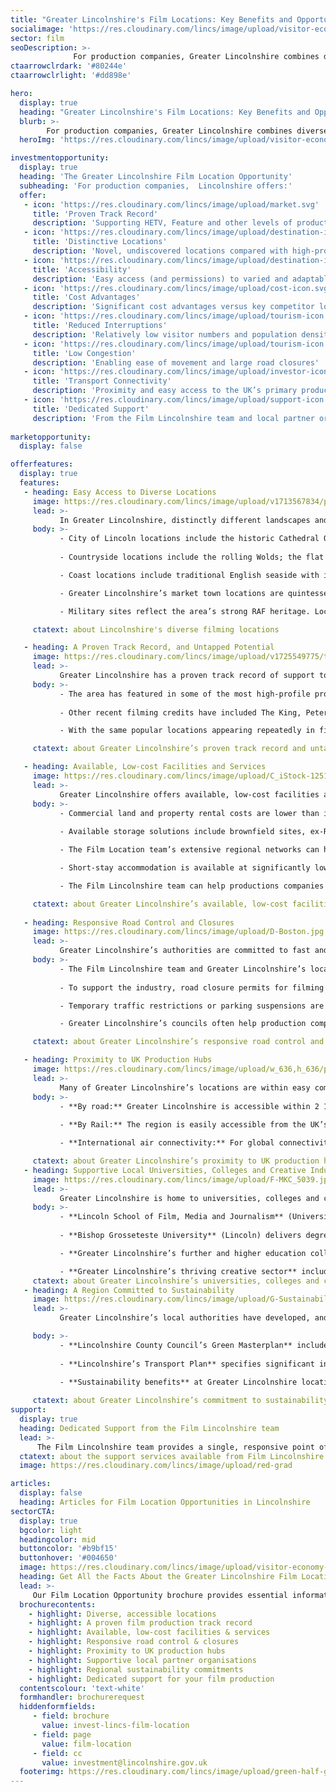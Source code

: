 ```yaml
---
title: "Greater Lincolnshire's Film Locations: Key Benefits and Opportunities"
socialimage: 'https://res.cloudinary.com/lincs/image/upload/visitor-economy-header.png'
sector: film
seoDescription: >-
              For production companies, Greater Lincolnshire combines diverse locations and a proven track record with affordability, accessibility and dedicated support from the Film Lincolnshire team.
ctaarrowclrdark: '#80244e'             
ctaarrowclrlight: '#dd898e'             

hero:
  display: true
  heading: "Greater Lincolnshire's Film Locations: Key Benefits and Opportunities"
  blurb: >-
        For production companies, Greater Lincolnshire combines diverse locations and a proven track record with affordability, accessibility and dedicated support from the Film Lincolnshire team.
  heroImg: 'https://res.cloudinary.com/lincs/image/upload/visitor-economy-header.png'

investmentopportunity:
  display: true
  heading: 'The Greater Lincolnshire Film Location Opportunity'
  subheading: 'For production companies,  Lincolnshire offers:'
  offer:
   - icon: 'https://res.cloudinary.com/lincs/image/upload/market.svg'
     title: 'Proven Track Record'
     description: 'Supporting HETV, Feature and other levels of production' 
   - icon: 'https://res.cloudinary.com/lincs/image/upload/destination-icon.svg'
     title: 'Distinctive Locations'
     description: 'Novel, undiscovered locations compared with high-profile UK regions'
   - icon: 'https://res.cloudinary.com/lincs/image/upload/destination-icon.svg'
     title: 'Accessibility'
     description: 'Easy access (and permissions) to varied and adaptable filming locations'           
   - icon: 'https://res.cloudinary.com/lincs/image/upload/cost-icon.svg'
     title: 'Cost Advantages'
     description: 'Significant cost advantages versus key competitor locations'
   - icon: 'https://res.cloudinary.com/lincs/image/upload/tourism-icon.svg'
     title: 'Reduced Interruptions'
     description: 'Relatively low visitor numbers and population densities'
   - icon: 'https://res.cloudinary.com/lincs/image/upload/tourism-icon.svg'
     title: 'Low Congestion'
     description: 'Enabling ease of movement and large road closures'     
   - icon: 'https://res.cloudinary.com/lincs/image/upload/investor-icon.svg'
     title: 'Transport Connectivity'
     description: 'Proximity and easy access to the UK’s primary production hubs'
   - icon: 'https://res.cloudinary.com/lincs/image/upload/support-icon.svg'
     title: 'Dedicated Support'
     description: 'From the Film Lincolnshire team and local partner organisations'    
             
marketopportunity:
  display: false

offerfeatures:
  display: true
  features:
   - heading: Easy Access to Diverse Locations
     image: https://res.cloudinary.com/lincs/image/upload/v1713567834/place-to-live-1.jpg
     lead: >-
           In Greater Lincolnshire, distinctly different landscapes and filming locations are accessible within small areas, with low visitor numbers, populations and congestion levels. For production companies, this means less time spent travelling and lower costs.
     body: >-
           - City of Lincoln locations include the historic Cathedral Quarter, Lincoln Cathedral, the Norman Lincoln Castle, and the Victorian Prison. 
  
           - Countryside locations include the rolling Wolds; the flat Fenlands; quaint, ‘typically English’ villages and hamlets; castles, stately homes and ancient abbeys.

           - Coast locations include traditional English seaside with iconic piers, fairgrounds and amusement arcades; and unspoilt natural coast with miles of empty beaches, vast skies and wild nature reserves.

           - Greater Lincolnshire’s market town locations are quintessentially English, with a wealth of historic streets and architectural styles, as well as river- and canal-side views.

           - Military sites reflect the area’s strong RAF heritage. Locations include disused airfields and buildings, as well as working bases and military museums.

     ctatext: about Lincolnshire's diverse filming locations 

   - heading: A Proven Track Record, and Untapped Potential
     image: https://res.cloudinary.com/lincs/image/upload/v1725549775/theking.jpg
     lead: >-
           Greater Lincolnshire has a proven track record of support to HETV, Feature and other levels of production.
     body: >-
           - The area has featured in some of the most high-profile productions of recent years, with filming credits including The Crown, Napoleon and The Da Vinci Code. 
  
           - Other recent filming credits have included The King, Peterloo, Downton Abbey, Atonement, This is England, and Pride and Prejudice.

           - With the same popular locations appearing repeatedly in films and dramas, Greater Lincolnshire offers novel, undiscovered locations – providing fresher, more distinctive settings for productions.

     ctatext: about Greater Lincolnshire’s proven track record and untapped potential  

   - heading: Available, Low-cost Facilities and Services
     image: https://res.cloudinary.com/lincs/image/upload/C_iStock-1251271461.jpg
     lead: >-
           Greater Lincolnshire offers available, low-cost facilities and services including land and property for equipment storage; parking for multiple large vehicles; accommodation and catering – enabling more efficient and profitable productions.
     body: >-
           - Commercial land and property rental costs are lower than in other popular UK locations.
  
           - Available storage solutions include brownfield sites, ex-RAF airfields and industrial units.

           - The Film Location team’s extensive regional networks can help companies source suitable space and premises.

           - Short-stay accommodation is available at significantly lower cost than in other, popular UK locations for film production.

           - The Film Lincolnshire team can help productions companies negotiate favourable rates for accommodation, catering and other local services.

     ctatext: about Greater Lincolnshire’s available, low-cost facilities and services  
     
   - heading: Responsive Road Control and Closures
     image: https://res.cloudinary.com/lincs/image/upload/D-Boston.jpg
     lead: >-
           Greater Lincolnshire’s authorities are committed to fast and efficient responses to road control and closure requests.
     body: >-
           - The Film Lincolnshire team and Greater Lincolnshire’s local authority highways teams are ready to assist production companies with advice and access arrangements. 
  
           - To support the industry, road closure permits for filming projects are expedited quickly and as a priority, with a focus on roads identified as cinematic.

           - Temporary traffic restrictions or parking suspensions are also expedited with shorter lead times than in many other areas.

           - Greater Lincolnshire’s councils often help production companies find alternative solutions without formal traffic orders, providing flexibility for crews while maintaining access for residents and visitors.

     ctatext: about Greater Lincolnshire’s responsive road control and closures     

   - heading: Proximity to UK Production Hubs
     image: https://res.cloudinary.com/lincs/image/upload/w_636,h_636/place-to-live-8.jpg
     lead: >-
           Many of Greater Lincolnshire’s locations are within easy commuting distance of the UK’s major production hubs – including London, Leeds and Manchester - delivering potential time and cost savings.
     body: >-
           - **By road:** Greater Lincolnshire is accessible within 2 1⁄2 hours from the major population centres of the Midlands and North of England, and within 2 3⁄4 hours from London.  
  
           - **By Rail:** The region is easily accessible from the UK’s major population centres. Lincoln can be reached within 2 hours from London and within 21⁄4 hours from Manchester. The south of the region can be reached from London in just over 1 hour. 

           - **International air connectivity:** For global connectivity, Humberside Airport offers frequent ‘hub-feeder’ services from and to Amsterdam Schiphol. Airports accessible within 2 hours’ drive time include East Midlands and Birmingham.

     ctatext: about Greater Lincolnshire’s proximity to UK production hubs
   - heading: Supportive Local Universities, Colleges and Creative Industries
     image: https://res.cloudinary.com/lincs/image/upload/F-MKC_5039.jpg
     lead: >-
           Greater Lincolnshire is home to universities, colleges and creative industry companies with solid film and drama credentials. They provide a source of local talent, and potential cost and time savings, for production companies seeking extra actors and crew.
     body: >-
           - **Lincoln School of Film, Media and Journalism** (University of Lincoln) delivers film production-related courses and equips students for work in the commercial sector. Industry-standard facilities include TV and radio studios, high-quality digital editing and finishing software, post-production facilities, and a 4K screening room and theatre. 
  
           - **Bishop Grosseteste University** (Lincoln) delivers degree and post-graduate courses in subjects including drama, music and business.

           - **Greater Lincolnshire’s further and higher education colleges** offer relevant courses including media production, creative media, and media and journalism.

           - **Greater Lincolnshire’s thriving creative sector** includes Lincoln Performing Arts Centre and a £3 million project to develop a creative hub in Lincoln, incorporating studios and working spaces.           
     ctatext: about Greater Lincolnshire’s universities, colleges and creative industries 
   - heading: A Region Committed to Sustainability
     image: https://res.cloudinary.com/lincs/image/upload/G-Sustainability.jpg
     lead: >-
           Greater Lincolnshire’s local authorities have developed, and are committed to delivering, clear sustainability strategies – with the potential to help production companies achieve their own sustainability goals.

     body: >-
           - **Lincolnshire County Council’s Green Masterplan** includes firm commitments to reduce waste, maximise energy efficiency, and encourage low carbon and active forms of transport wherever possible - to promote sustainability across the county.
  
           - **Lincolnshire’s Transport Plan** specifies significant investments to improve cycle and walking routes, provide extra rail services to London, develop additional electric vehicle infrastructure, and improve local bus services.

           - **Sustainability benefits** at Greater Lincolnshire locations and venues include electric vehicle charging points, and the region is home to sustainable events companies.
          
     ctatext: about Greater Lincolnshire’s commitment to sustainability 
support:
  display: true
  heading: Dedicated Support from the Film Lincolnshire team
  lead: >-
      The Film Lincolnshire team provides a single, responsive point of contact for production companies, making it straightforward to find locations, negotiate permissions and permits, and access a range of local services.
  ctatext: about the support services available from Film Lincolnshire
  image: https://res.cloudinary.com/lincs/image/upload/red-grad

articles:
  display: false
  heading: Articles for Film Location Opportunities in Lincolnshire
sectorCTA:
  display: true
  bgcolor: light
  headingcolor: mid
  buttoncolor: '#b9bf15'
  buttonhover: '#004650'
  image: https://res.cloudinary.com/lincs/image/upload/visitor-economy-brochure.png
  heading: Get All the Facts About the Greater Lincolnshire Film Location Opportunity 
  lead: >-
     Our Film Location Opportunity brochure provides essential information and data for production companies considering and evaluating Greater Lincolnshire as a potential film location, including:                                       
  brochurecontents:
    - highlight: Diverse, accessible locations
    - highlight: A proven film production track record
    - highlight: Available, low-cost facilities & services
    - highlight: Responsive road control & closures
    - highlight: Proximity to UK production hubs
    - highlight: Supportive local partner organisations
    - highlight: Regional sustainability commitments
    - highlight: Dedicated support for your film production
  contentscolour: 'text-white'
  formhandler: brochurerequest
  hiddenformfields:
     - field: brochure
       value: invest-lincs-film-location
     - field: page
       value: film-location       
     - field: cc
       value: investment@lincolnshire.gov.uk  
  footerimg: https://res.cloudinary.com/lincs/image/upload/green-half-grad.png 
---
```


